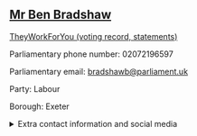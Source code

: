 ## <a href="https://members.parliament.uk/member/230/contact">Mr Ben Bradshaw</a>

<a href="https://www.theyworkforyou.com/mp/10061/ben_bradshaw/exeter">TheyWorkForYou (voting record, statements)</a> 

Parliamentary phone number: 02072196597 

Parliamentary email: bradshawb@parliament.uk 

Party: Labour 

Borough: Exeter 

<details><summary>Extra contact information and social media</summary> 
<li>Website: http://www.benbradshaw.co.uk</li>
<li>Twitter: https://twitter.com/BenPBradshaw</li>
<li>Constituency office phone number: 01392424464</li>
<li>Constituency office email:</li>
<li>Facebook:</li>
<li>Instagram:</li>
<li>Youtube:</li>
<li>Linkedin:</li>
<li>Government department phone number:</li>
<li>Government department email:</li>
<li>Threads:</li>
<li>Party office phone number:</li>
<li>Party office email:</li>
<li>Tiktok:</li>
</details>
